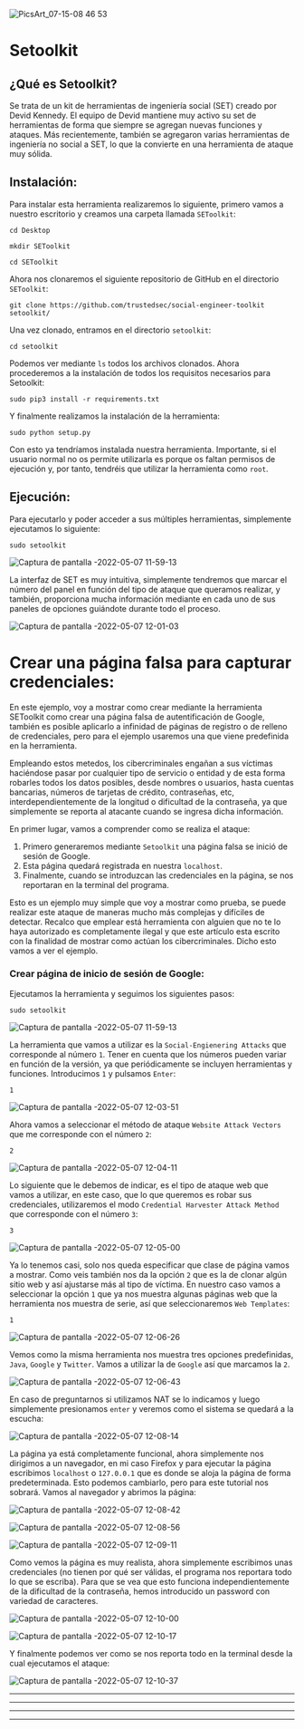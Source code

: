 ![PicsArt_07-15-08 46 53](https://user-images.githubusercontent.com/103068924/167248447-1a933ca8-3d5c-426a-8450-c7595ee5b7cd.png)


# Setoolkit


## ¿Qué es Setoolkit?


 Se trata de un kit de herramientas de ingeniería social (SET) creado por Devid Kennedy. El equipo de Devid mantiene muy activo su set de herramientas
 de forma que siempre se agregan nuevas funciones y ataques. Más recientemente, también se agregaron varias herramientas de ingeniería no social a SET, 
 lo que la convierte en una herramienta de ataque muy sólida.
 
## Instalación:


Para instalar esta herramienta realizaremos lo siguiente, primero vamos a nuestro escritorio y creamos una carpeta llamada `SEToolkit`:


    cd Desktop
    
    mkdir SEToolkit

    cd SEToolkit
    
Ahora nos clonaremos el siguiente repositorio de GitHub en el directorio `SEToolkit`:


    git clone https://github.com/trustedsec/social-engineer-toolkit setoolkit/
    
Una vez clonado, entramos en el directorio `setoolkit`:

    cd setoolkit
    
Podemos ver mediante `ls` todos los archivos clonados. Ahora procederemos a la instalación de todos los
requisitos necesarios para Setoolkit:

    sudo pip3 install -r requirements.txt
    
Y finalmente realizamos la instalación de la herramienta:

    sudo python setup.py

Con esto ya tendríamos instalada nuestra herramienta. Importante, si el usuario normal no os permite utilizarla es porque os faltan permisos
de ejecución y, por tanto, tendréis que utilizar la herramienta como `root`.
  
  
## Ejecución:

Para ejecutarlo y poder acceder a sus múltiples herramientas, simplemente ejecutamos lo siguiente:

    sudo setoolkit
    
 ![Captura de pantalla -2022-05-07 11-59-13](https://user-images.githubusercontent.com/103068924/167250786-283ec573-70f5-4078-a2f2-d91efb79ab8a.png)
   
La interfaz de SET es muy intuitiva, simplemente tendremos que marcar el número del panel en función del tipo de ataque que
queramos realizar, y también, proporciona mucha información mediante en cada uno de sus paneles de opciones guiándote durante todo
el proceso.

![Captura de pantalla -2022-05-07 12-01-03](https://user-images.githubusercontent.com/103068924/167250791-12fd0a22-0e19-4bde-a4a0-87794bba7b38.png)


# Crear una página falsa para capturar credenciales:

En este ejemplo, voy a mostrar como crear mediante la herramienta SEToolkit como crear una página falsa de autentificación de Google, también
es posible aplicarlo a infinidad de páginas de registro o de relleno de credenciales, pero para el ejemplo usaremos una que viene
predefinida en la herramienta.

Empleando estos metedos, los cibercriminales engañan a sus víctimas haciéndose pasar por cualquier tipo de servicio o entidad y de esta
forma robarles todos los datos posibles, desde nombres o usuarios, hasta cuentas bancarias, números de tarjetas de crédito, contraseñas, etc,
interdependientemente de la longitud o dificultad de la contraseña, ya que simplemente se reporta al atacante cuando se ingresa dicha información.

En primer lugar, vamos a comprender como se realiza el ataque:

 1. Primero generaremos mediante `Setoolkit` una página falsa se inició de sesión de Google.
 2. Esta página quedará registrada en nuestra `localhost`.
 3. Finalmente, cuando se introduzcan las credenciales en la página, se nos reportaran en la terminal del programa.

Esto es un ejemplo muy simple que voy a mostrar como prueba, se puede realizar este ataque de maneras mucho más complejas y difíciles de detectar.
Recalco que emplear está herramienta con alguien que no te lo haya autorizado es completamente ilegal y que este artículo esta escrito con la 
finalidad de mostrar como actúan los cibercriminales. Dicho esto vamos a ver el ejemplo.

### Crear página de inicio de sesión de Google:

Ejecutamos la herramienta y seguimos los siguientes pasos:

    sudo setoolkit
    
![Captura de pantalla -2022-05-07 11-59-13](https://user-images.githubusercontent.com/103068924/167250804-90bf9142-c2a1-4b1e-985d-14566ee0b982.png)


La herramienta que vamos a utilizar es la `Social-Engienering Attacks` que corresponde al número `1`. Tener en cuenta que los números pueden 
variar en función de la versión, ya que periódicamente se incluyen herramientas y funciones. Introducimos `1` y pulsamos `Enter`:

    1

![Captura de pantalla -2022-05-07 12-03-51](https://user-images.githubusercontent.com/103068924/167250899-22e40731-f986-49bb-8770-fc69cc8c116b.png)

Ahora vamos a seleccionar el método de ataque `Website Attack Vectors` que me corresponde con el número `2`:

    2

![Captura de pantalla -2022-05-07 12-04-11](https://user-images.githubusercontent.com/103068924/167250973-973ac307-8a93-45c4-87b6-41c3513bc368.png)

Lo siguiente que le debemos de indicar, es el tipo de ataque web que vamos a utilizar, en este caso, que lo que queremos es robar sus credenciales,
utilizaremos el modo `Credential Harvester Attack Method` que corresponde con el número `3`:

    3

![Captura de pantalla -2022-05-07 12-05-00](https://user-images.githubusercontent.com/103068924/167251054-2845cb88-ef30-4c65-b09d-b16145fae9f1.png)

Ya lo tenemos casi, solo nos queda especificar que clase de página vamos a mostrar. Como veis también nos da la opción `2` que es la de clonar
algún sitio web y así ajustarse más al tipo de víctima. En nuestro caso vamos a seleccionar la opción `1` que ya nos muestra algunas páginas web
que la herramienta nos muestra de serie, así que seleccionaremos `Web Templates`:

    1
    
![Captura de pantalla -2022-05-07 12-06-26](https://user-images.githubusercontent.com/103068924/167251456-d2a336e5-e0af-4c42-a658-febfdfe64f0f.png)

Vemos como la misma herramienta nos muestra tres opciones predefinidas, `Java`, `Google` y `Twitter`. Vamos a utilizar la de `Google` así que marcamos
la `2`. 

![Captura de pantalla -2022-05-07 12-06-43](https://user-images.githubusercontent.com/103068924/167251217-4f4929d6-6c91-43fe-971c-9c5e069937e1.png)

En caso de preguntarnos si utilizamos NAT se lo indicamos y luego simplemente presionamos `enter` y veremos como el sistema se quedará a la escucha:

![Captura de pantalla -2022-05-07 12-08-14](https://user-images.githubusercontent.com/103068924/167251508-2b5246f0-f6fc-4ed3-a212-375c66b1b88b.png)

La página ya está completamente funcional, ahora simplemente nos dirigimos a un navegador, en mi caso Firefox y para ejecutar la página escribimos 
`localhost` o `127.0.0.1` que es donde se aloja la página de forma predeterminada. Esto podemos cambiarlo, pero para este tutorial nos sobrará.
Vamos al navegador y abrimos la página:

![Captura de pantalla -2022-05-07 12-08-42](https://user-images.githubusercontent.com/103068924/167251622-431634e3-348c-4e9a-83d2-61c668831ec9.png)


![Captura de pantalla -2022-05-07 12-08-56](https://user-images.githubusercontent.com/103068924/167251629-6efa83d6-019c-4535-a55e-a7b4ef96d17f.png)


![Captura de pantalla -2022-05-07 12-09-11](https://user-images.githubusercontent.com/103068924/167251634-4a089f24-3f1a-4fb4-86a9-67dbc21332f1.png)


Como vemos la página es muy realista, ahora simplemente escribimos unas credenciales (no tienen por qué ser válidas, el programa nos reportara todo
lo que se escriba). Para que se vea que esto funciona independientemente de la dificultad de la contraseña, hemos introducido un password con 
variedad de caracteres.

![Captura de pantalla -2022-05-07 12-10-00](https://user-images.githubusercontent.com/103068924/167251722-c20563b1-2765-41fc-a781-8ec01110a1b4.png)

![Captura de pantalla -2022-05-07 12-10-17](https://user-images.githubusercontent.com/103068924/167251727-335e63bb-4617-4f40-9d80-132528b28293.png)

Y finalmente podemos ver como se nos reporta todo en la terminal desde la cual ejecutamos el ataque:

![Captura de pantalla -2022-05-07 12-10-37](https://user-images.githubusercontent.com/103068924/167251748-0c989b4d-453f-4849-8508-71b0b71283e1.png)


---
---
  
    
<html lang="en">
<head>
  
</head>
<body>

<script src="https://utteranc.es/client.js"
    repo="F1r0x/gestion-comentarios"
    issue-term="pathname"
    theme="github-light"
    crossorigin="anonymous"
    async>
</script>
          
    
  </body>
</html>
  
  
---
---    

